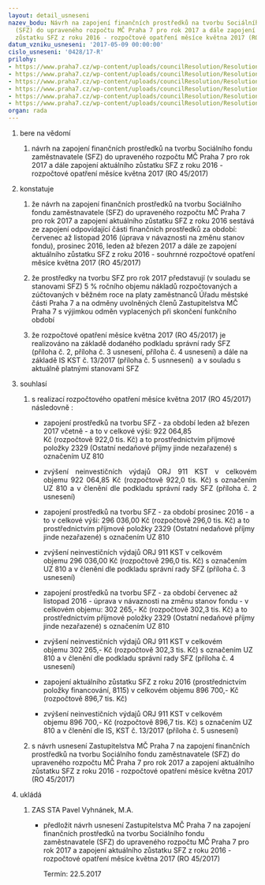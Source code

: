 ```yaml
---
layout: detail_usneseni
nazev_bodu: Návrh na zapojení finančních prostředků na tvorbu Sociálního fondu zaměstnavatele
  (SFZ) do upraveného rozpočtu MČ Praha 7 pro rok 2017 a dále zapojení aktuálního
  zůstatku SFZ z roku 2016 - rozpočtové opatření měsíce května 2017 (RO 45/2017)
datum_vzniku_usneseni: '2017-05-09 00:00:00'
cislo_usneseni: '0428/17-R'
prilohy:
- https://www.praha7.cz/wp-content/uploads/councilResolution/Resolutions/29002/export/Duvodovazprava~198325.docx
- https://www.praha7.cz/wp-content/uploads/councilResolution/Resolutions/29002/export/Priloha2_SFZ_ledenbrezen_2017_tvorba~198324.pdf
- https://www.praha7.cz/wp-content/uploads/councilResolution/Resolutions/29002/export/Priloha3_SFZ_prosinec_2016_tvorba~198323.pdf
- https://www.praha7.cz/wp-content/uploads/councilResolution/Resolutions/29002/export/Priloha4_SFZ_Dorovnani_2016_zmenastanov~198322.pdf
- https://www.praha7.cz/wp-content/uploads/councilResolution/Resolutions/29002/export/Priloha5_IS_KST_Zapojenizustatku2016~198321.pdf
- https://www.praha7.cz/wp-content/uploads/councilResolution/Resolutions/29002/export/export~296139.pdf
organ: rada
---
```

<ol class="urzList_view" id="urzList">
<li class="urzClass1" id=""><span name="1">bere na vědomí</span> 
<ol class="urzOlClass">
<li class="urzClass2" style="TEXT-ALIGN: left" id=""><span><p>návrh na zapojení finančních prostředků na tvorbu Sociálního fondu zaměstnavatele (SFZ) do upraveného rozpočtu MČ Praha 7 pro rok 2017 a dále zapojení aktuálního zůstatku SFZ z roku 2016 - rozpočtové opatření měsíce května 2017 (RO 45/2017)</p></span></li></ol></li>
<li class="urzClass1" id=""><span name="6">konstatuje</span> 
<ol class="urzOlClass">
<li class="urzClass2" style="TEXT-ALIGN: left" id=""><span><p>že návrh na zapojení finančních prostředků na tvorbu Sociálního fondu zaměstnavatele (SFZ)&nbsp;do upraveného rozpočtu MČ Praha 7 pro rok 2017 a zapojení aktuálního zůstatku SFZ z roku 2016&nbsp;sestává ze zapojení odpovídající části finančních prostředků za období: červenec až listopad 2016 (úprava v návaznosti na změnu stanov fondu), prosinec 2016,&nbsp;leden až březen 2017 a dále ze zapojení aktuálního zůstatku SFZ z roku 2016 - souhrnné&nbsp;rozpočtové opatření měsíce května 2017 (RO 45/2017)</p></span></li>
<li class="urzClass2" style="TEXT-ALIGN: left" id=""><span><p>že prostředky na tvorbu SFZ pro rok 2017 představují (v souladu se stanovami SFZ) 5 % ročního objemu nákladů rozpočtovaných a zúčtovaných v běžném roce na platy zaměstnanců Úřadu městské části Praha 7 a na odměny uvolněných členů Zastupitelstva MČ Praha 7 s výjimkou odměn vyplacených při skončení funkčního období</p></span></li>
<li class="urzClass2" style="TEXT-ALIGN: left" id=""><span><p>že rozpočtové opatření měsíce května 2017 (RO 45/2017) je realizováno na základě dodaného podkladu správní rady SFZ (příloha č. 2, příloha č. 3&nbsp;usnesení, příloha č. 4 usnesení) a&nbsp;dále na základě IS KST č. 13/2017 (příloha č.&nbsp;5 usnnesení)&nbsp;&nbsp;a v souladu s aktuálně platnými stanovami SFZ</p></span></li></ol></li>
<li class="urzClass1" id=""><span name="26">souhlasí</span> 
<ol class="urzOlClass">
<li class="urzClass2" style="TEXT-ALIGN: left" id=""><span><p>s realizací rozpočtového opatření&nbsp;měsíce května 2017 (RO 45/2017) následovně :</p></span>
<ul class="urzUlClass">
<li class="urzClass3" style="TEXT-ALIGN: left" id=""><span><p>zapojení prostředků na tvorbu SFZ&nbsp;-&nbsp;za období&nbsp;leden až&nbsp;březen 2017 včetně - a to&nbsp;v celkové výši:&nbsp;922 064,85 Kč&nbsp;(rozpočtově&nbsp;922,0 tis. Kč) a to prostřednictvím příjmové položky&nbsp;2329 (Ostatní nedaňové příjmy jinde nezařazené) s označením UZ 810</p></span></li>
<li class="urzClass3" style="TEXT-ALIGN: justify" id=""><span><p style="TEXT-ALIGN: justify" data-mce-style="text-align: justify;">zvýšení neinvestičních výdajů ORJ 911&nbsp;KST v celkovém objemu&nbsp;922 064,85 Kč (rozpočtově 922,0 tis. Kč) s označením UZ 810 a v členění dle&nbsp;podkladu správní rady SFZ (příloha č. 2 usnesení) &nbsp; &nbsp; &nbsp;&nbsp;</p></span></li>
<li class="urzClass3" style="TEXT-ALIGN: left" id=""><span><p>zapojení prostředků na tvorbu SFZ&nbsp;- za období prosinec 2016 - a to v celkové výši: 296 036,00 Kč (rozpočtově 296,0 tis. Kč) a to prostřednictvím příjmové položky 2329 (Ostatní nedaňové příjmy jinde nezařazené) s označením UZ 810</p></span></li>
<li class="urzClass3" style="TEXT-ALIGN: left" id=""><span><p>zvýšení neinvestičních výdajů ORJ 911 KST v celkovém objemu&nbsp;296 036,00 Kč (rozpočtově 296,0 tis. Kč) s označením UZ 810 a v členění dle podkladu správní rady SFZ (příloha č.&nbsp;3 usnesení)</p></span></li>
<li class="urzClass3" style="TEXT-ALIGN: left" id=""><span><p>zapojení prostředků na tvorbu SFZ - za období červenec až listopad&nbsp;2016 -&nbsp;úprava v návaznosti na změnu stanov fondu - v celkovém objemu:&nbsp;302 265,- Kč (rozpočtově&nbsp;302,3 tis. Kč) a to prostřednictvím příjmové položky 2329 (Ostatní nedaňové příjmy jinde nezařazené) s označením UZ 810</p></span></li>
<li class="urzClass3" style="TEXT-ALIGN: left" id=""><span><p>zvýšení neinvestičních výdajů ORJ 911 KST v celkovém objemu&nbsp;302 265,- Kč (rozpočtově 302,3 tis. Kč) s označením UZ 810 a v členění dle podkladu správní rady SFZ (příloha č.&nbsp;4 usnesení)</p></span></li>
<li class="urzClass3" style="TEXT-ALIGN: left" id=""><span><p>zapojení aktuálního zůstatku SFZ z roku 2016 (prostřednictvím položky financování, 8115) v celkovém objemu 896 700,- Kč (rozpočtově 896,7 tis. Kč)</p></span></li>
<li class="urzClass3" style="TEXT-ALIGN: left" id=""><span><p>zvýšení neinvestičních výdajů ORJ 911 KST v celkovém objemu&nbsp;896 700,- Kč (rozpočtově 896,7 tis. Kč) s označením UZ 810 a v členění dle IS, KST č. 13/2017 (příloha č.&nbsp;5 usnesení)</p></span></li></ul></li>
<li class="urzClass2" style="TEXT-ALIGN: left" id=""><span><p>s návrh usnesení Zastupitelstva MČ Praha 7&nbsp;na zapojení finančních prostředků na tvorbu Sociálního fondu zaměstnavatele (SFZ) do upraveného rozpočtu MČ Praha 7 pro rok 2017 a zapojení aktuálního zůstatku SFZ z roku 2016 - rozpočtové opatření měsíce května 2017 (RO 45/2017)</p></span></li></ol></li><li class="urzClass1" id="urzUkoly"><span name="1">ukládá</span><ol class="urzOlClass"><li class="urzClass2"><span><p>ZAS STA Pavel Vyhnánek, M.A.</p></span><ul class="urzUlClass"><li class="urzClass3"><span><p>předložit návrh usnesení Zastupitelstva MČ Praha 7 na zapojení finančních prostředků na tvorbu Sociálního fondu zaměstnavatele (SFZ) do upraveného rozpočtu MČ Praha 7 pro rok 2017 a zapojení aktuálního zůstatku SFZ z roku 2016 - rozpočtové opatření měsíce května 2017 (RO 45/2017)</p></span><span class="urzUkolTermin">  Termín:&nbsp;22.5.2017</span></li></ul></li></ol></li>
</ol>